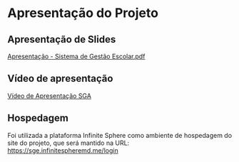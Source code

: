 # Apresentação do Projeto

## Apresentação de Slides

[Apresentação - Sistema de Gestão Escolar.pdf](https://github.com/ICEI-PUC-Minas-PMV-ADS/pmv-ads-2024-1-e1-proj-web-t6-pmv-ads-2024-1-e1-projeto_academico/blob/main/apresentacao/Apresenta%C3%A7%C3%A3o%20-%20Sistema%20de%20Gest%C3%A3o%20Escolar.pdf)

## Vídeo de apresentação

[Vídeo de Apresentação SGA](https://github.com/ICEI-PUC-Minas-PMV-ADS/pmv-ads-2024-1-e1-proj-web-t6-pmv-ads-2024-1-e1-projeto_academico/blob/main/apresentacao/Sistema%20de%20Gest%C3%A3o%20Acad%C3%AAmica%20-%20ADS%20-%20Turma%206%20-%20Grupo%202%20-%20Eixo%201%20(HD).mp4)

## Hospedagem

Foi utilizada a plataforma Infinite Sphere como ambiente de hospedagem do site do projeto, que será mantido na URL: https://sge.infinitespheremd.me/login
